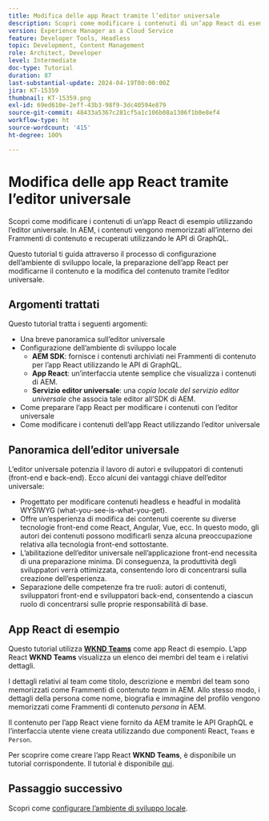 ```yaml
---
title: Modifica delle app React tramite l’editor universale
description: Scopri come modificare i contenuti di un’app React di esempio utilizzando l’editor universale.
version: Experience Manager as a Cloud Service
feature: Developer Tools, Headless
topic: Development, Content Management
role: Architect, Developer
level: Intermediate
doc-type: Tutorial
duration: 87
last-substantial-update: 2024-04-19T00:00:00Z
jira: KT-15359
thumbnail: KT-15359.png
exl-id: 69ed610e-2eff-43b3-98f9-3dc40594e879
source-git-commit: 48433a5367c281cf5a1c106b08a1306f1b0e8ef4
workflow-type: ht
source-wordcount: '415'
ht-degree: 100%

---
```


# Modifica delle app React tramite l’editor universale

Scopri come modificare i contenuti di un’app React di esempio utilizzando l’editor universale. In AEM, i contenuti vengono memorizzati all’interno dei Frammenti di contenuto e recuperati utilizzando le API di GraphQL.

Questo tutorial ti guida attraverso il processo di configurazione dell’ambiente di sviluppo locale, la preparazione dell’app React per modificarne il contenuto e la modifica del contenuto tramite l’editor universale.

## Argomenti trattati

Questo tutorial tratta i seguenti argomenti:

- Una breve panoramica sull’editor universale
- Configurazione dell’ambiente di sviluppo locale
   - **AEM SDK**: fornisce i contenuti archiviati nei Frammenti di contenuto per l’app React utilizzando le API di GraphQL.
   - **App React**: un’interfaccia utente semplice che visualizza i contenuti di AEM.
   - **Servizio editor universale**: una _copia locale del servizio editor universale_ che associa tale editor all’SDK di AEM.
- Come preparare l’app React per modificare i contenuti con l’editor universale
- Come modificare i contenuti dell’app React utilizzando l’editor universale


## Panoramica dell’editor universale

L’editor universale potenzia il lavoro di autori e sviluppatori di contenuti (front-end e back-end). Ecco alcuni dei vantaggi chiave dell’editor universale:

- Progettato per modificare contenuti headless e headful in modalità WYSIWYG (what-you-see-is-what-you-get).
- Offre un’esperienza di modifica dei contenuti coerente su diverse tecnologie front-end come React, Angular, Vue, ecc. In questo modo, gli autori dei contenuti possono modificarli senza alcuna preoccupazione relativa alla tecnologia front-end sottostante.
- L’abilitazione dell’editor universale nell’applicazione front-end necessita di una preparazione minima. Di conseguenza, la produttività degli sviluppatori verrà ottimizzata, consentendo loro di concentrarsi sulla creazione dell’esperienza.
- Separazione delle competenze fra tre ruoli: autori di contenuti, sviluppatori front-end e sviluppatori back-end, consentendo a ciascun ruolo di concentrarsi sulle proprie responsabilità di base.


## App React di esempio

Questo tutorial utilizza [**WKND Teams**](https://github.com/adobe/aem-guides-wknd-graphql/tree/main/basic-tutorial#react-app---basic-tutorial---teampersons) come app React di esempio. L’app React **WKND Teams** visualizza un elenco dei membri del team e i relativi dettagli.

I dettagli relativi al team come titolo, descrizione e membri del team sono memorizzati come Frammenti di contenuto _team_ in AEM. Allo stesso modo, i dettagli della persona come nome, biografia e immagine del profilo vengono memorizzati come Frammenti di contenuto _persona_ in AEM.

Il contenuto per l’app React viene fornito da AEM tramite le API GraphQL e l’interfaccia utente viene creata utilizzando due componenti React, `Teams` e `Person`.

Per scoprire come creare l’app React **WKND Teams**, è disponibile un tutorial corrispondente. Il tutorial è disponibile [qui](https://experienceleague.adobe.com/it/docs/experience-manager-learn/getting-started-with-aem-headless/graphql/multi-step/overview).

## Passaggio successivo

Scopri come [configurare l’ambiente di sviluppo locale](./local-development-setup.md).
